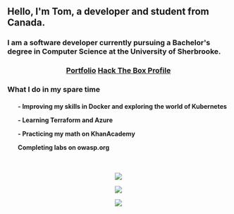 ﻿<h2 align="left">Hello, I'm Tom, a developer and student from Canada.</h2>
<h3>I am a software developer currently pursuing a Bachelor's degree in Computer Science at the University of Sherbrooke.</h3>

### 
<div align="center">
    <h3>
    <a href="https://tomgaillard.ca/" target="_blank" referer="bio_tom_gh">Portfolio</a>
    <a href="https://app.hackthebox.com/profile/832591" target="_blank" referer="bio_tom_gh">Hack The Box Profile</a>
    </h3>
</div>

### What I do in my spare time

<h4>
  <ul>- Improving my skills in Docker and exploring the world of Kubernetes</ul>
  <ul> - Learning Terraform and Azure </ul>
  <ul> - Practicing my math on KhanAcademy </ul>
  <ul> Completing labs on owasp.org </ul>
</h4>

<br />

<div align="center">

![](http://github-profile-summary-cards.vercel.app/api/cards/profile-details?username=GaillardTom&theme=tokyonight)

![](http://github-profile-summary-cards.vercel.app/api/cards/stats?username=GaillardTom&theme=tokyonight)

![](http://github-profile-summary-cards.vercel.app/api/cards/repos-per-language?username=GaillardTom&theme=tokyonight)
</div>